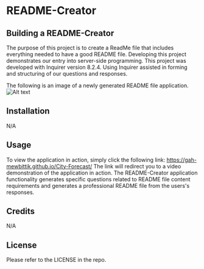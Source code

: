 # README-Creator

## Building a README-Creator

The purpose of this project is to create a ReadMe file that includes everything needed to have a good README file. Developing this project demonstrates our entry into server-side programming.
This project was developed with Inquirer version 8.2.4. Using Inquirer assisted in forming and structuring of our questions and responses.  

The following is an image of a newly generated README file application.
![Alt text](./assets/images/cityForecast.png) 



## Installation

N/A

## Usage

To view the application in action, simply click the following link: https://gah-mewbittik.github.io/City-Forecast/
The link will redirect you to a video demonstration of the application in action. The README-Creator application functionality generates specific questions related to README file content requirements and generates a professional README file from the users's responses.  

## Credits

N/A

## License

Please refer to the LICENSE in the repo.